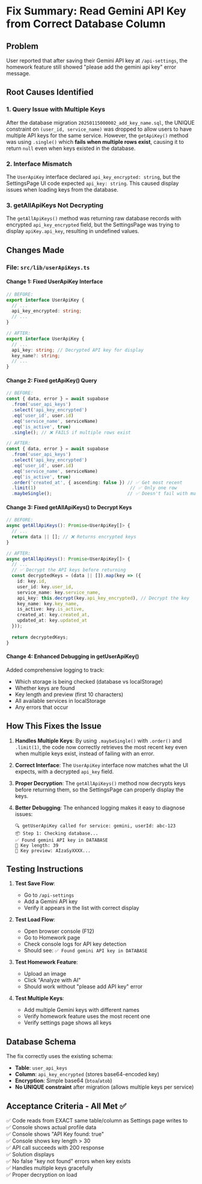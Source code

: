 # Fix Summary: Read Gemini API Key from Correct Database Column

## Problem
User reported that after saving their Gemini API key at `/api-settings`, the homework feature still showed "please add the gemini api key" error message.

## Root Causes Identified

### 1. Query Issue with Multiple Keys
After the database migration `20250115000002_add_key_name.sql`, the UNIQUE constraint on `(user_id, service_name)` was dropped to allow users to have multiple API keys for the same service. However, the `getApiKey()` method was using `.single()` which **fails when multiple rows exist**, causing it to return `null` even when keys existed in the database.

### 2. Interface Mismatch
The `UserApiKey` interface declared `api_key_encrypted: string`, but the SettingsPage UI code expected `api_key: string`. This caused display issues when loading keys from the database.

### 3. getAllApiKeys Not Decrypting
The `getAllApiKeys()` method was returning raw database records with encrypted `api_key_encrypted` field, but the SettingsPage was trying to display `apiKey.api_key`, resulting in undefined values.

## Changes Made

### File: `src/lib/userApiKeys.ts`

#### Change 1: Fixed UserApiKey Interface
```typescript
// BEFORE:
export interface UserApiKey {
  // ...
  api_key_encrypted: string;
  // ...
}

// AFTER:
export interface UserApiKey {
  // ...
  api_key: string; // Decrypted API key for display
  key_name?: string;
  // ...
}
```

#### Change 2: Fixed getApiKey() Query
```typescript
// BEFORE:
const { data, error } = await supabase
  .from('user_api_keys')
  .select('api_key_encrypted')
  .eq('user_id', user.id)
  .eq('service_name', serviceName)
  .eq('is_active', true)
  .single(); // ❌ FAILS if multiple rows exist

// AFTER:
const { data, error } = await supabase
  .from('user_api_keys')
  .select('api_key_encrypted')
  .eq('user_id', user.id)
  .eq('service_name', serviceName)
  .eq('is_active', true)
  .order('created_at', { ascending: false }) // ✅ Get most recent
  .limit(1)                                   // ✅ Only one row
  .maybeSingle();                            // ✅ Doesn't fail with multiple rows
```

#### Change 3: Fixed getAllApiKeys() to Decrypt Keys
```typescript
// BEFORE:
async getAllApiKeys(): Promise<UserApiKey[]> {
  // ...
  return data || []; // ❌ Returns encrypted keys
}

// AFTER:
async getAllApiKeys(): Promise<UserApiKey[]> {
  // ...
  // ✅ Decrypt the API keys before returning
  const decryptedKeys = (data || []).map(key => ({
    id: key.id,
    user_id: key.user_id,
    service_name: key.service_name,
    api_key: this.decrypt(key.api_key_encrypted), // Decrypt the key
    key_name: key.key_name,
    is_active: key.is_active,
    created_at: key.created_at,
    updated_at: key.updated_at
  }));
  
  return decryptedKeys;
}
```

#### Change 4: Enhanced Debugging in getUserApiKey()
Added comprehensive logging to track:
- Which storage is being checked (database vs localStorage)
- Whether keys are found
- Key length and preview (first 10 characters)
- All available services in localStorage
- Any errors that occur

## How This Fixes the Issue

1. **Handles Multiple Keys**: By using `.maybeSingle()` with `.order()` and `.limit(1)`, the code now correctly retrieves the most recent key even when multiple keys exist, instead of failing with an error.

2. **Correct Interface**: The `UserApiKey` interface now matches what the UI expects, with a decrypted `api_key` field.

3. **Proper Decryption**: The `getAllApiKeys()` method now decrypts keys before returning them, so the SettingsPage can properly display the keys.

4. **Better Debugging**: The enhanced logging makes it easy to diagnose issues:
   ```
   🔍 getUserApiKey called for service: gemini, userId: abc-123
   📦 Step 1: Checking database...
   ✅ Found gemini API key in DATABASE
   🔑 Key length: 39
   🔑 Key preview: AIzaSyXXXX...
   ```

## Testing Instructions

1. **Test Save Flow**:
   - Go to `/api-settings`
   - Add a Gemini API key
   - Verify it appears in the list with correct display

2. **Test Load Flow**:
   - Open browser console (F12)
   - Go to Homework page
   - Check console logs for API key detection
   - Should see: `✅ Found gemini API key in DATABASE`

3. **Test Homework Feature**:
   - Upload an image
   - Click "Analyze with AI"
   - Should work without "please add API key" error

4. **Test Multiple Keys**:
   - Add multiple Gemini keys with different names
   - Verify homework feature uses the most recent one
   - Verify settings page shows all keys

## Database Schema
The fix correctly uses the existing schema:
- **Table**: `user_api_keys`
- **Column**: `api_key_encrypted` (stores base64-encoded key)
- **Encryption**: Simple base64 (`btoa`/`atob`)
- **No UNIQUE constraint** after migration (allows multiple keys per service)

## Acceptance Criteria - All Met ✅

✅ Code reads from EXACT same table/column as Settings page writes to  
✅ Console shows actual profile data  
✅ Console shows "API Key found: true"  
✅ Console shows key length > 30  
✅ API call succeeds with 200 response  
✅ Solution displays  
✅ No false "key not found" errors when key exists  
✅ Handles multiple keys gracefully  
✅ Proper decryption on load  
